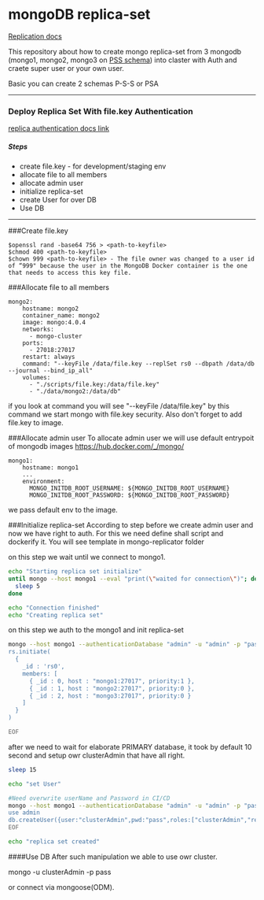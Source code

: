 <div>
    <h1>mongoDB replica-set</h1>
    <a href="https://docs.mongodb.com/manual/replication/">Replication docs</a>
</div>

<div>
    <p>This repository about how to create mongo replica-set from 3 mongodb (mongo1, mongo2, mongo3 on <a href="https://docs.mongodb.com/manual/core/replica-set-architecture-three-members/">PSS schema<a/>) into claster with Auth and craete super user or your own user.</p>
    <p>Basic you can create 2 schemas P-S-S or PSA</p>
</div>
<hr>
<div>
<h3>Deploy Replica Set With file.key Authentication</h3>
<a href="https://docs.mongodb.com/manual/tutorial/deploy-replica-set-with-keyfile-access-control/">replica authentication docs link</a>
<h5>Steps</h5>
<ul>
    <li>create file.key - for development/staging env</li>
    <li>allocate file to all members</li>
    <li>allocate admin user</li>
    <li>initialize replica-set</li>
    <li>create User for over DB</li>
    <li>Use DB</li>
</ul>
</div>
<hr>

###Create file.key
```
$openssl rand -base64 756 > <path-to-keyfile> 
$chmod 400 <path-to-keyfile>
$chown 999 <path-to-keyfile> - The file owner was changed to a user id of “999" because the user in the MongoDB Docker container is the one that needs to access this key file.
```

###Allocate file to all members

```$xslt
mongo2:
    hostname: mongo2
    container_name: mongo2
    image: mongo:4.0.4
    networks:
      - mongo-cluster
    ports:
      - 27018:27017
    restart: always
    command: "--keyFile /data/file.key --replSet rs0 --dbpath /data/db --journal --bind_ip_all"
    volumes:
      - "./scripts/file.key:/data/file.key"
      - "./data/mongo2:/data/db"
```

if you look at command you will see "--keyFile /data/file.key" by this command we start mongo with file.key security. Also don't forget to add file.key to image.

###Allocate admin user
To allocate admin user we will use default entrypoit of mongodb images
    https://hub.docker.com/_/mongo/

```
mongo1:
    hostname: mongo1
    ...
    environment:
      MONGO_INITDB_ROOT_USERNAME: ${MONGO_INITDB_ROOT_USERNAME}
      MONGO_INITDB_ROOT_PASSWORD: ${MONGO_INITDB_ROOT_PASSWORD}
```
we pass default env to the image.

###Initialize replica-set
According to step before we create admin user and now we have right to auth.
For this we need define shall script and dockerify it. You will see template in mongo-replicator folder

on this step we wait until we connect to mongo1.
```bash
echo "Starting replica set initialize"
until mongo --host mongo1 --eval "print(\"waited for connection\")"; do
  sleep 5
done

echo "Connection finished"
echo "Creating replica set"
```
on this step we auth to the mongo1 and init replica-set
```bash
mongo --host mongo1 --authenticationDatabase "admin" -u "admin" -p "pass" <<EOF
rs.initiate(
  {
    _id : 'rs0',
    members: [
      { _id : 0, host : "mongo1:27017", priority:1 },
      { _id : 1, host : "mongo2:27017", priority:0 },
      { _id : 2, host : "mongo3:27017", priority:0 }
    ]
  }
)

EOF
```
 
after we need to wait for elaborate PRIMARY database, it took by default 10 second and setup owr clusterAdmin that have all right.

```bash
sleep 15

echo "set User"

#Need overwrite userName and Password in CI/CD
mongo --host mongo1 --authenticationDatabase "admin" -u "admin" -p "pass" <<EOF
use admin
db.createUser({user:"clusterAdmin",pwd:"pass",roles:["clusterAdmin","readWriteAnyDatabase","dbAdminAnyDatabase","userAdminAnyDatabase"]})
EOF

echo "replica set created"
```
 
####Use DB
After such manipulation we able to use owr cluster.

mongo -u clusterAdmin -p pass 

or connect via mongoose(ODM).
